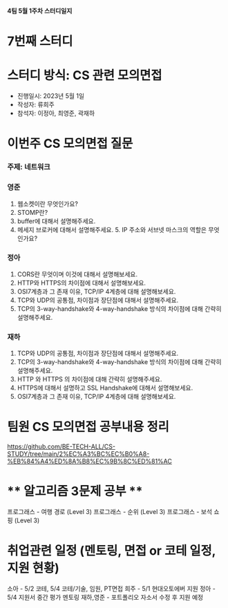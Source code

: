 **4팀 5월 1주차 스터디일지**

# 7번째 스터디
# **스터디 방식: CS 관련 모의면접**

- 진행일시: 2023년 5월 1일
- 작성자: 류희주
- 참석자: 이정아, 최영준, 곽재하

# **이번주 CS 모의면접 질문**

### 주제: 네트워크

### 영준
1. 웹소켓이란 무엇인가요?
2. STOMP란?
3. buffer에 대해서 설명해주세요.
4. 메세지 브로커에 대해서 설명해주세요. 5. IP 주소와 서브넷 마스크의 역할은 무엇인가요?

### 정아
1. CORS란 무엇이며 이것에 대해서 설명해보세요.
2. HTTP와 HTTPS의 차이점에 대해서 설명해보세요.
3. OSI7계층과 그 존재 이유, TCP/IP 4계층에 대해 설명해보세요.
4. TCP와 UDP의 공통점, 차이점과 장단점에 대해서 설명해주세요.
5. TCP의 3-way-handshake와 4-way-handshake 방식의 차이점에 대해 간략히 설명해주세요.

### 재하
1. TCP와 UDP의 공통점, 차이점과 장단점에 대해서 설명해주세요.
2. TCP의 3-way-handshake와 4-way-handshake 방식의 차이점에 대해 간략히 설명해주세요.
3. HTTP 와 HTTPS 의 차이점에 대해 간략히 설명해주세요.
4. HTTPS에 대해서 설명하고 SSL Handshake에 대해서 설명해보세요.
5. OSI7계층과 그 존재 이유, TCP/IP 4계층에 대해 설명해보세요.

# **팀원 CS 모의면접 공부내용 정리**
https://github.com/BE-TECH-ALL/CS-STUDY/tree/main/2%EC%A3%BC%EC%B0%A8-%EB%84%A4%ED%8A%B8%EC%9B%8C%ED%81%AC

# ** 알고리즘 3문제 공부 ** 
프로그래스 - 여행 경로 (Level 3)
프로그래스 - 순위 (Level 3)
프로그래스 - 보석 쇼핑 (Level 3)

# 취업관련 일정 (멘토링, 면접 or 코테 일정, 지원 현황)
소아 - 5/2 코테, 5/4 코테/기술, 임원, PT면접
희주 - 5/1 현대오토에버 지원
정아 - 5/4 지원서 중간 평가 멘토링
재하,영준 - 포트폴리오 자소서 수정 후 지원 예정